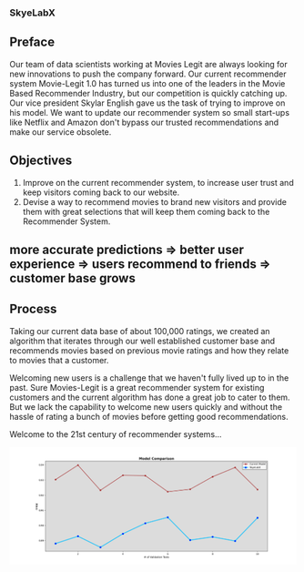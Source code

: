 ### SkyeLabX

## Preface 
Our team of data scientists working at Movies Legit are always looking for new innovations to push the company forward.
Our current recommender system Movie-Legit 1.0 has turned us into one of the leaders in the Movie Based Recommender Industry, but our competition is quickly catching up. 
Our vice president Skylar English gave us the task of trying to improve on his model. We want to update our recommender system so small start-ups like Netflix and Amazon don't bypass our trusted recommendations and make our service obsolete.

## Objectives

1)  Improve on the current recommender system, to increase user trust and keep visitors coming back to our website.
2)  Devise a way to recommend movies to brand new visitors and provide them with great selections that will keep them coming back to the Recommender System. 

## more accurate predictions => better user experience => users recommend to friends => customer base grows


## Process 

Taking our current data base of about 100,000 ratings, we created an algorithm that iterates through our well established customer base and recommends movies based on previous movie ratings and how they relate to movies that a customer.


Welcoming new users is a challenge that we haven't fully lived up to in the past. Sure Movies-Legit is a great recommender system for existing customers and the current algorithm has done a great job to cater to them. But we lack the capability to welcome new users quickly and without the hassle of rating a bunch of movies before getting good recommendations.  


Welcome to the 21st century of recommender systems... 

![alt text](https://github.com/kyle-black/Movie-Lens/blob/main/Model%20Comparison%20large.png)
